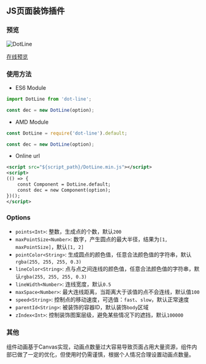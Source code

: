 ## JS页面装饰插件

### 预览

![DotLine](http://seejs.me/dot-line/dot-line.gif)

[在线预览](http://seejs.me/dot-line/demo/index.html)

### 使用方法

* ES6 Module
```js
import DotLine from 'dot-line';

const dec = new DotLine(option);
```

* AMD Module
```js
const DotLine = require('dot-line').default;

const dec = new DotLine(option);
```

* Online url
```xml
<script src="${script_path}/DotLine.min.js"></script>
<script>
(() => {
    const Component = DotLine.default;
    const dec = new Component(option);
})();
</script>
```

### Options

* `points<Int>`: 整数，生成点的个数，默认`200`
* `maxPointSize<Number>`: 数字，产生圆点的最大半径，结果为`[1, maxPointSize]`，默认`[1, 2]`
* `pointColor<String>`: 生成圆点的颜色值，任意合法颜色值的字符串，默认`rgba(255, 255, 255, 0.3)`
* `lineColor<String>`: 点与点之间连线的颜色值，任意合法颜色值的字符串，默认`rgba(255, 255, 255, 0.3)`
* `lineWidth<Number>`: 连线宽度，默认`0.5`
* `maxSpace<Number>`: 最大连线距离，当距离大于该值的点不会连线，默认值`100`
* `speed<String>`: 控制点的移动速度，可选值：`fast`、`slow`，默认正常速度
* `parentId<String>`: 被装饰的容器ID，默认装饰`body`区域
* `zIndex<Int>`: 控制装饰图案层级，避免某些情况下的遮挡，默认`100000`

### 其他

组件动画基于Canvas实现，动画点数量过大容易导致页面占用大量资源，组件内部已做了一定的优化，但使用时仍需谨慎，根据个人情况合理设置动画点数量。
